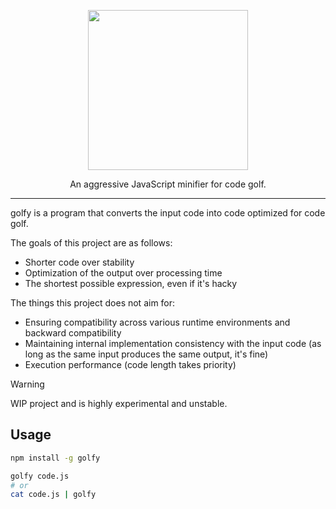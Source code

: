 <p align="center">
  <img src="https://github.com/user-attachments/assets/246eb6e8-1958-4ae1-a08e-c279444b7ab8" width="256" height="256">
</p>
<p align="center">
  An aggressive JavaScript minifier for code golf.
</p>
<hr>

golfy is a program that converts the input code into code optimized for code golf.

The goals of this project are as follows:
- Shorter code over stability
- Optimization of the output over processing time
- The shortest possible expression, even if it's hacky

The things this project does not aim for:
- Ensuring compatibility across various runtime environments and backward compatibility
- Maintaining internal implementation consistency with the input code (as long as the same input produces the same output, it's fine)
- Execution performance (code length takes priority)

> [!WARNING]  
> WIP project and is highly experimental and unstable.

## Usage

```sh
npm install -g golfy

golfy code.js
# or
cat code.js | golfy
```
